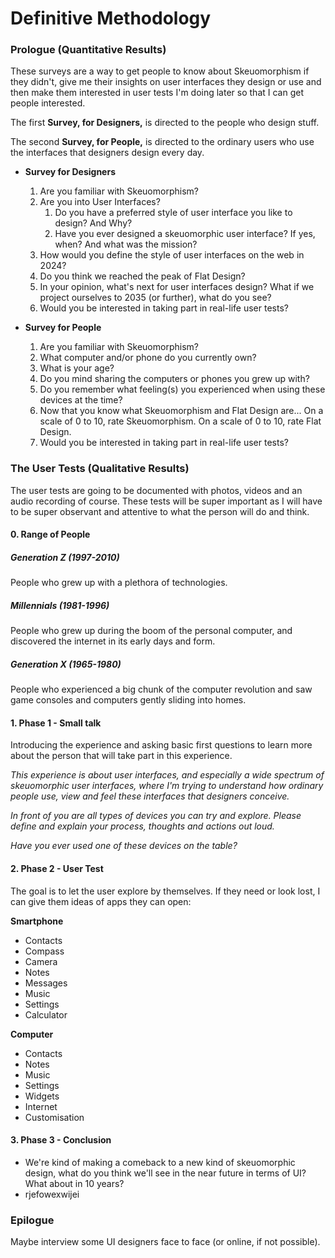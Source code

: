 # Definitive Methodology

### Prologue (Quantitative Results)
These surveys are a way to get people to know about Skeuomorphism if they didn't, give me their insights on user interfaces they design or use and then make them interested in user tests I'm doing later so that I can get people interested.

The first **Survey, for Designers,** is directed to the people who design stuff.

The second **Survey, for People,** is directed to the ordinary users who use the interfaces that designers design every day.

- **Survey for Designers**
	1. Are you familiar with Skeuomorphism?
	2. Are you into User Interfaces?
		1. Do you have a preferred style of user interface you like to design? And Why?
		2. Have you ever designed a skeuomorphic user interface? If yes, when? And what was the mission?
	3. How would you define the style of user interfaces on the web in 2024?
	4. Do you think we reached the peak of Flat Design?
	5. In your opinion, what's next for user interfaces design? What if we project ourselves to 2035 (or further), what do you see?
	6. Would you be interested in taking part in real-life user tests?

- **Survey for People**
	1. Are you familiar with Skeuomorphism?
	2. What computer and/or phone do you currently own?
	3. What is your age?
	4. Do you mind sharing the computers or phones you grew up with?
	5. Do you remember what feeling(s) you experienced when using these devices at the time?
	6. Now that you know what Skeuomorphism and Flat Design are...
	   On a scale of 0 to 10, rate Skeuomorphism.
	   On a scale of 0 to 10, rate Flat Design.
	7. Would you be interested in taking part in real-life user tests?


### The User Tests (Qualitative Results)
The user tests are going to be documented with photos, videos and an audio recording of course. These tests will be super important as I will have to be super observant and attentive to what the person will do and think.

#### 0. Range of People
##### Generation Z (1997-2010)
People who grew up with a plethora of technologies.

##### Millennials (1981-1996)
People who grew up during the boom of the personal computer, and discovered the internet in its early days and form.

##### Generation X (1965-1980)
People who experienced a big chunk of the computer revolution and saw game consoles and computers gently sliding into homes.

#### 1. Phase 1 - Small talk
Introducing the experience and asking basic first questions to learn more about the person that will take part in this experience.

*This experience is about user interfaces, and especially a wide spectrum of skeuomorphic user interfaces, where I'm trying to understand how ordinary people use, view and feel these interfaces that designers conceive.*

*In front of you are all types of devices you can try and explore. Please define and explain your process, thoughts and actions out loud.*

*Have you ever used one of these devices on the table?*

#### 2. Phase 2 - User Test
The goal is to let the user explore by themselves.
If they need or look lost, I can give them ideas of apps they can open:

**Smartphone**
- Contacts
- Compass
- Camera
- Notes
- Messages
- Music
- Settings
- Calculator

**Computer**
- Contacts
- Notes
- Music
- Settings
- Widgets
- Internet
- Customisation

#### 3. Phase 3 - Conclusion
- We're kind of making a comeback to a new kind of skeuomorphic design, what do you think we'll see in the near future in terms of UI?
  What about in 10 years?
- rjefowexwijei

### Epilogue
Maybe interview some UI designers face to face (or online, if not possible).